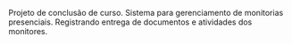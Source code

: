 Projeto de conclusão de curso.
Sistema para gerenciamento de monitorias presenciais. Registrando entrega de documentos e atividades dos monitores.
